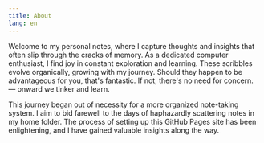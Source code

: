 ```yaml
---
title: About
lang: en
---
```


Welcome to my personal notes, where I capture thoughts and insights that often
slip through the cracks of memory. As a dedicated computer enthusiast, I find
joy in constant exploration and learning. These scribbles evolve organically,
growing with my journey. Should they happen to be advantageous for you, that's
fantastic. If not, there's no need for concern. — onward we tinker and learn.

This journey began out of necessity for a more organized note-taking system. I
aim to bid farewell to the days of haphazardly scattering notes in my home
folder. The process of setting up this GitHub Pages site has been enlightening,
and I have gained valuable insights along the way.



